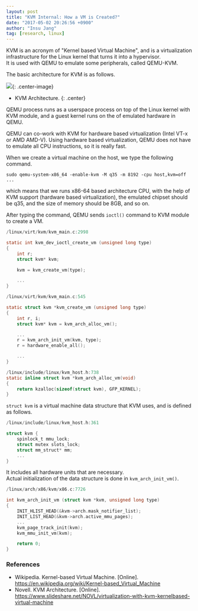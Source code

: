 ```yaml
---
layout: post
title: "KVM Internal: How a VM is Created?"
date: "2017-05-02 20:26:56 +0900"
author: "Insu Jang"
tag: [research, linux]
---
```


KVM is an acronym of "Kernel based Virtual Machine", and is a virtualization infrastructure for the Linux kernel that turns it into a hypervisor.  
It is used with QEMU to emulate some peripherals, called QEMU-KVM.

The basic architecture for KVM is as follows.

![](https://image.slidesharecdn.com/els305-100323102407-phpapp02/95/virtualization-with-kvm-kernelbased-virtual-machine-4-728.jpg?cb=1269341011){: .center-image}
* KVM Architecture.
{: .center}

QEMU process runs as a userspace process on top of the Linux kernel with KVM module, and a guest kernel runs on the of emulated hardware in QEMU.

QEMU can co-work with KVM for hardware based virtualization (Intel VT-x or AMD AMD-V). Using hardware based virtualization, QEMU does not have to emulate all CPU instructions, so it is really fast.

When we create a virtual machine on the host, we type the following command.

```
sudo qemu-system-x86_64 -enable-kvm -M q35 -m 8192 -cpu host,kvm=off ...
```

which means that we runs x86-64 based architecture CPU, with the help of KVM support (hardware based virtualization), the emulated chipset should be q35, and the size of memory should be 8GB, and so on.

After typing the command, QEMU sends `ioctl()` command to KVM module to create a VM.

```c
/linux/virt/kvm/kvm_main.c:2998

static int kvm_dev_ioctl_create_vm (unsigned long type)
{
    int r;
    struct kvm* kvm;

    kvm = kvm_create_vm(type);

    ...
}
```
```c
/linux/virt/kvm/kvm_main.c:545

static struct kvm *kvm_create_vm (unsigned long type)
{
    int r, i;
    struct kvm* kvm = kvm_arch_alloc_vm();

    ...
    r = kvm_arch_init_vm(kvm, type);
    r = hardware_enable_all();

    ...
}
```
```c
/linux/include/linux/kvm_host.h:738
static inline struct kvm *kvm_arch_alloc_vm(void)
{
    return kzalloc(sizeof(struct kvm), GFP_KERNEL);
}
```

`struct kvm` is a virtual machine data structure that KVM uses, and is defined as follows.

```c
/linux/include/linux/kvm_host.h:361

struct kvm {
    spinlock_t mmu_lock;
    struct mutex slots_lock;
    struct mm_struct* mm;
    ...
}
```

It includes all hardware units that are necessary.  
Actual initialization of the data structure is done in `kvm_arch_init_vm()`.

```c
/linux/arch/x86/kvm/x86.c:7726

int kvm_arch_init_vm (struct kvm *kvm, unsigned long type)
{
    INIT_HLIST_HEAD(&kvm->arch.mask_notifier_list);
    INIT_LIST_HEAD(&kvm->arch.active_mmu_pages);
    ...
    kvm_page_track_init(kvm);
    kvm_mmu_init_vm(kvm);

    return 0;
}
```

### References
- Wikipedia. Kernel-based Virtual Machine. \[Online\]. https://en.wikipedia.org/wiki/Kernel-based_Virtual_Machine
- Novell. KVM Architecture. \[Online\]. https://www.slideshare.net/NOVL/virtualization-with-kvm-kernelbased-virtual-machine
